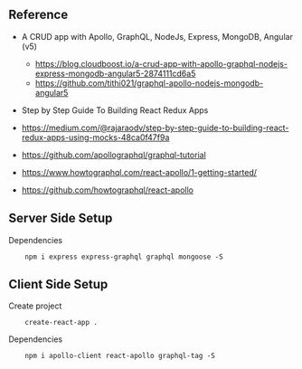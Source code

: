 ## Reference
- A CRUD app with Apollo, GraphQL, NodeJs, Express, MongoDB, Angular (v5)
    - https://blog.cloudboost.io/a-crud-app-with-apollo-graphql-nodejs-express-mongodb-angular5-2874111cd6a5
    - https://github.com/tithi021/graphql-apollo-nodejs-mongodb-angular5

- Step by Step Guide To Building React Redux Apps
 - https://medium.com/@rajaraodv/step-by-step-guide-to-building-react-redux-apps-using-mocks-48ca0f47f9a

- https://github.com/apollographql/graphql-tutorial

- https://www.howtographql.com/react-apollo/1-getting-started/
- https://github.com/howtographql/react-apollo

## Server Side Setup
Dependencies
```
    npm i express express-graphql graphql mongoose -S
```

## Client Side Setup
Create project
```
    create-react-app .
```
Dependencies
```
    npm i apollo-client react-apollo graphql-tag -S
```